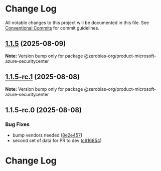 # Change Log

All notable changes to this project will be documented in this file.
See [Conventional Commits](https://conventionalcommits.org) for commit guidelines.

## [1.1.5](https://github.com/zerobias-org/product/compare/@zerobias-org/product-microsoft-azure-securitycenter@1.1.5-rc.1...@zerobias-org/product-microsoft-azure-securitycenter@1.1.5) (2025-08-09)

**Note:** Version bump only for package @zerobias-org/product-microsoft-azure-securitycenter





## [1.1.5-rc.1](https://github.com/zerobias-org/product/compare/@zerobias-org/product-microsoft-azure-securitycenter@1.1.5-rc.0...@zerobias-org/product-microsoft-azure-securitycenter@1.1.5-rc.1) (2025-08-08)

**Note:** Version bump only for package @zerobias-org/product-microsoft-azure-securitycenter





## 1.1.5-rc.0 (2025-08-08)


### Bug Fixes

* bump vendors needed ([8e2e457](https://github.com/zerobias-org/product/commit/8e2e457e0b5d7141a05e8f2c178bc2854f2b7178))
* second set of data for PR to dev ([c916854](https://github.com/zerobias-org/product/commit/c916854bcf229b1c2042ffdea18472d66a061aaf))





# Change Log
